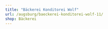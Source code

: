 ```yaml
---
title: "Bäckerei Konditorei Wolf"
url: /augsburg/baeckerei-konditorei-wolf-11/
shop: Bäckerei
---
```

